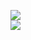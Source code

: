 [![](https://img.shields.io/badge/Made%20With-Github%20Spray-lightgrey.svg?style=for-the-badge&logo=github)](https://github.com/Annihil/github-spray#23860)  
[![](https://i.imgur.com/2DrTn0Z.gif)](https://github.com/Annihil/github-spray)